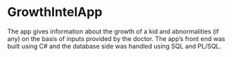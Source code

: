 # GrowthIntelApp

The app gives information about the growth of a kid and abnormalities (if any) on the basis of inputs provided by the doctor. The app’s front end was built using C# and the database side was handled using SQL and PL/SQL.
